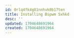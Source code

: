 ```yaml
---
id: 0rlq4fk4g81nnhvk0b17ten
title: Installing Bspwm Sxhkd
desc: ''
updated: 1704648691964
created: 1704648691964
---
```

